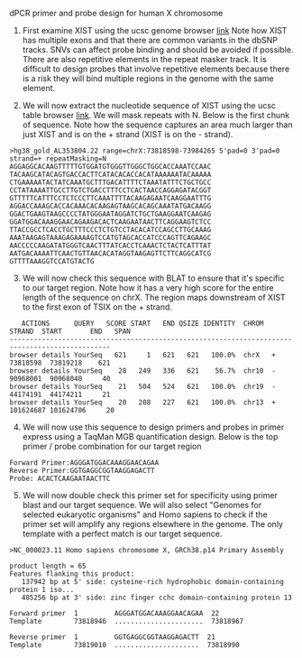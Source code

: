 dPCR primer and probe design for human X chromosome

1. First examine XIST using the ucsc genome browser [link](http://www.genome.ucsc.edu/cgi-bin/hgTracks?db=hg38&lastVirtModeType=default&lastVirtModeExtraState=&virtModeType=default&virtMode=0&nonVirtPosition=&position=chrX%3A73820656%2D73852723&hgsid=1672088950_52BQM4SKEdVAjWVjhr3gdJOJnLo5) Note how XIST has multiple exons and that there are common variants in the dbSNP tracks. SNVs can affect probe binding and should be avoided if possible. There are also repetitive elements in the repeat masker track. It is difficult to design probes that involve repetitive elements because there is a risk they will bind multiple regions in the genome with the same element.

2. We will now extract the nucleotide sequence of XIST using the ucsc table browser [link](http://www.genome.ucsc.edu/cgi-bin/hgTables?hgsid=1672088950_52BQM4SKEdVAjWVjhr3gdJOJnLo5&clade=mammal&org=Human&db=hg38&hgta_group=map&hgta_track=gold&hgta_table=0&hgta_regionType=range&position=chrX%3A73%2C820%2C656-73%2C852%2C723&hgta_outputType=sequence&hgta_outFileName=). We will mask repeats with N. Below is the first chunk of sequence. Note how the sequence captures an area much larger than just XIST and is on the + strand (XIST is on the - strand). 

```
>hg38_gold_AL353804.22 range=chrX:73818598-73984265 5'pad=0 3'pad=0 strand=+ repeatMasking=N
AGGAGGCACAAGTTTTTGTGGATGTGGGTTGGGCTGGCACCAAATCCAAC
TACAAGCATACAGTGACCACTTCATACACACCACATAAAAAATACAAAAA
CTGAAAAATACTATCAAATGCTTTGACATTTTCTAAATATTTCTGCTGCC
CCTATAAAATTGCCTTGTCTGACCTTTCCTCACTAACCAGGAGATACGGT
GTTTTTCATTTCCTCTCCCTTCAAATTTTACAAGAGAATCAAGGAATTTG
AGGACCAAAGCACCACAAACACAAGAGTAAGCACAGCAAATATGACAAGG
GGACTGAAGTAAGCCCCTATGGGAATAGGATCTGCTGAAGGAATCAAGAG
GGATGGACAAAGGAACAGAAGACACTCAAGAATAACTTCAGGAAGTCTCC
TTACCGCCTCACCTGCTTTCCCTCTGTCCTACACATCCAGCCTTGCAAAG
AAATAAGAGTAAAGAGAAAAGTCCATGTAGCACCATCCCAGTTCAGAAGC
AACCCCCAAGATATGGGTCAACTTTATCACCTCAAACTCTACTCATTTAT
AATGACAAAATTCAACTGTTAACACATAGGTAAGAGTTCTTCAGGCATCG
GTTTTAAAGGTCCATGTACTG
```

3. We will now check this sequence with BLAT to ensure that it's specific to our target region. Note how it has a very high score for the entire length of the sequence on chrX. The region maps downstream of XIST to the first exon of TSIX on the + strand.  

```
   ACTIONS      QUERY   SCORE START   END QSIZE IDENTITY  CHROM  STRAND  START       END   SPAN
-----------------------------------------------------------------------------------------------
browser details YourSeq   621     1   621   621   100.0%  chrX   +    73818598  73819218    621
browser details YourSeq    28   249   336   621    56.7%  chr10  -    90968001  90968040     40
browser details YourSeq    21   504   524   621   100.0%  chr19  -    44174191  44174211     21
browser details YourSeq    20   208   227   621   100.0%  chr13  +   101624687 101624706     20
```

4. We will now use this sequence to design primers and probes in primer express using a TaqMan MGB quantification design. Below is the top primer / probe combination for our target region

```
Forward Primer:AGGGATGGACAAAGGAACAGAA
Reverse Primer:GGTGAGGCGGTAAGGAGACTT
Probe: ACACTCAAGAATAACTTC
```

5. We will now double check this primer set for specificity using primer blast and our target sequence. We will also select "Genomes for selected eukaryotic organisms" and Homo sapiens to check if the primer set will amplify any regions elsewhere in the genome. The only template with a perfect match is our target sequence. 

```
>NC_000023.11 Homo sapiens chromosome X, GRCh38.p14 Primary Assembly

product length = 65
Features flanking this product:
   137942 bp at 5' side: cysteine-rich hydrophobic domain-containing protein 1 iso...
   485256 bp at 3' side: zinc finger cchc domain-containing protein 13

Forward primer  1         AGGGATGGACAAAGGAACAGAA  22
Template        73818946  ......................  73818967

Reverse primer  1         GGTGAGGCGGTAAGGAGACTT  21
Template        73819010  .....................  73818990

```



